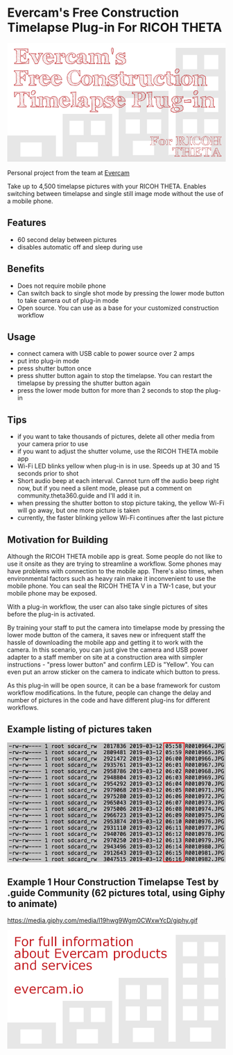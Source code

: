 # Evercam's Free Construction Timelapse Plug-in For RICOH THETA

![Evercam Free Plug-in](release/1.png)

Personal project from the team at [Evercam](https://evercam.io/)

Take up to 4,500 timelapse pictures with your RICOH THETA. Enables switching between timelapse and single still image mode without the use of a mobile phone.

## Features

* 60 second delay between pictures
* disables automatic off and sleep during use

## Benefits

* Does not require mobile phone
* Can switch back to single shot mode by pressing the lower mode button to take camera out of plug-in mode
* Open source. You can use as a base for your customized construction workflow


## Usage

* connect camera with USB cable to power source over 2 amps
* put into plug-in mode
* press shutter button once
* press shutter button again to stop the timelapse. You can restart
the timelapse by pressing the shutter button again
* press the lower mode button for more than 2 seconds to stop the plug-in

## Tips
* if you want to take thousands of pictures, delete all other media
from your camera prior to use
* if you want to adjust the shutter volume, use the RICOH THETA mobile app
* Wi-Fi LED blinks yellow when plug-in is in use. Speeds up at 30 and 15 seconds
prior to shot
* Short audio beep at each interval. Cannot turn off the audio beep right now,
but if you need a silent mode, please put a comment on community.theta360.guide
and I'll add it in.
* when pressing the shutter botton to stop picture taking, the yellow Wi-Fi will go away, but one more picture is taken
* currently, the faster blinking yellow Wi-Fi continues after the last picture

## Motivation for Building

Although the RICOH THETA mobile app is great.  Some people do not like to use it onsite as they are trying to streamline a workflow.  Some phones may have problems with connection to the mobile app.  There's also times, when environmental factors such as heavy rain make it inconvenient to use the mobile phone. You can seal the RICOH THETA V in a TW-1 case, but your mobile phone may be exposed.  

With a plug-in workflow, the user can also take single pictures of sites before the plug-in is activated. 

By training your staff to put the camera into timelapse mode by pressing the lower mode button of the camera, it saves new or infrequent staff the hassle of downloading the mobile app and getting it to work with the camera.  In this scenario, you can just give the camera and USB power adapter to a staff member on site at a construction area with simpler instructions - "press lower button" and confirm LED is "Yellow".    You can even put an arrow sticker on the camera to indicate which button to press.

As this plug-in will be open source, it can be a base framework for custom workflow modifications.  In the future, people can change the delay and number of pictures in the code and have different plug-ins for different workflows.


## Example listing of pictures taken

![adb shell screenshot](img/minute-by-minute.png)

## Example 1 Hour Construction Timelapse Test by .guide Community (62 pictures total, using Giphy to animate) 


https://media.giphy.com/media/l19hwg9Wgm0CWxwYcD/giphy.gif


![Evercam Services](release/5.png)

